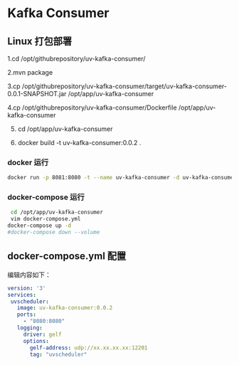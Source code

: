 # Kafka Consumer

## Linux 打包部署

1.cd /opt/githubrepository/uv-kafka-consumer/

2.mvn package

3.cp /opt/githubrepository/uv-kafka-consumer/target/uv-kafka-consumer-0.0.1-SNAPSHOT.jar /opt/app/uv-kafka-consumer

4.cp /opt/githubrepository/uv-kafka-consumer/Dockerfile /opt/app/uv-kafka-consumer
  
5. cd /opt/app/uv-kafka-consumer
  
6. docker build -t uv-kafka-consumer:0.0.2 .

### docker 运行

```bash
docker run -p 8081:8080 -t --name uv-kafka-consumer -d uv-kafka-consumer:0.0.2
```

### docker-compose 运行

```bash
 cd /opt/app/uv-kafka-consumer
 vim docker-compose.yml
docker-compose up -d
#docker-compose down --volume
```


## docker-compose.yml 配置

编辑内容如下：
 
 ```yaml
version: '3'
services:
  uvscheduler:
    image: uv-kafka-consumer:0.0.2
    ports:
      - "8080:8080"
    logging:
      driver: gelf
      options:
        gelf-address: udp://xx.xx.xx.xx:12201
        tag: "uvscheduler"
```
